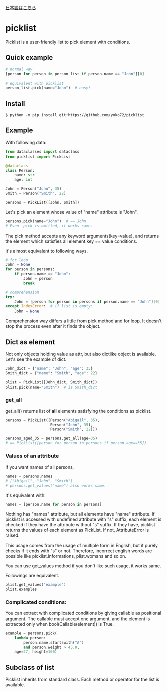 [日本語はこちら](https://github.com/yoko72/picklist/README.ja.md)
# picklist

Picklist is a user-friendly list to pick element with conditions.

## Quick example
```python
# normal way
[person for person in person_list if person.name == "John"][0]

# equivalent with picklist
person_list.pick(name="John")  # easy!
```

## Install
```
$ python -m pip install git+https://github.com/yoko72/picklist
```

## Example

With following data:

```python
from dataclasses import dataclass
from picklist import PickList

@dataclass
class Person:
    name: str
    age: int

John = Person("John", 35)
Smith = Person("Smith", 22)

persons = PickList([John, Smith])
```

Let's pick an element whose value of "name" attribute is "John".

```python
persons.pick(name="John")  # == John
# Even .pick is omitted, it works same.
```
The pick method accepts any keyword arguments(key=value), and returns the element which satisfies all element.key == value conditions.

It's almost equivalent to following ways.

```python
# for loop
John = None
for person in persons:
    if person.name == "John":
        John = person
        break
```

```python
# comprehension
try:
    John = [person for person in persons if person.name == "John"][0]
except IndexError:  # if list is empty:
    John = None
```

Comprehension way differs a little from pick method and for loop. 
It doesn't stop the process even after it finds the object.

## Dict as element

Not only objects holding value as attr, but also dictlike object is available.
Let's see the example of dict.

```python
John_dict = {"name": "John", "age": 35}
Smith_dict = {"name": "Smith", "age": 22}

plist = PickList([John_dict, Smith_dict])
plist.pick(name="Smith")  # is Smith_dict
```



### get_all
get_all() returns list of **all** elements satisfying the conditions as picklist.

```python
persons = PickList([Person("Abigail", 35),
                    Person("John", 35),
                    Person("Smith", 22)])

persons_aged_35 = persons.get_all(age=35)  
# == PickList([person for person in persons if person.age==35])
```

### Values of an attribute
If you want names of all persons,
```python
names = persons.names
# ["Abigail", "John", "Smith"]
# persons.get_values("name") also works same.
```

It's equivalent with:
```python
names = [person.name for person in persons]
```

Nothing has "names" attribute, but all elements have "name" attribute.
If picklist is accessed with undefined attribute with "s" suffix, each element is checked if they have the attribute without "s" suffix.
If they have, picklist returns the values of each element as PickList.
If not, AttributeError is raised.

This usage comes from the usage of multiple form in English, but it purely checks if it ends with "s" or not.
Therefore, incorrect english words are possible like picklist.informations, plist.womans and so on.

You can use get_values method if you don't like such usage, it works same.

Followings are equivalent.
```python
plist.get_values("example")
plist.examples
```

### Complicated conditions:
You can extract with complicated conditions by giving callable as positional argument.
The callable must accept one argument, and the element is extracted only when bool(Callable(element)) is True.

```python
example = persons.pick(
    lambda person: 
        person.name.startswith("A")
        and person.weight > 45.0,
    age=27, height=160)
```

## Subclass of list
Picklist inherits from standard class. Each method or operator for the list is available.
